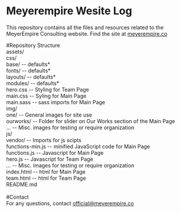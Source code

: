 # Meyerempire Wesite Log
This repository contains all the files and resources related to the MeyerEmpire Consulting website.
Find the site at [meyerempire.co](https://meyerempire.co)

#Repository Structure <br />
assets/ <br />
  css/ <br />
    base/ -- defaults* <br />
    fonts/ -- defaults* <br />
    layouts/ -- defaults* <br />
    modules/ -- defaults* <br />
    hero.css -- Styling for Team Page <br />
    main.css -- Syling for Main Page <br />
    main.sass -- sass imports for Main Page <br />
  img/ <br />
    one/ -- General images for site use <br />
    ourworks/ -- Folder for slider on Our Works section of the Main Page <br />
    ... -- Misc. images for testing or require organization  <br />
  js/ <br />
    vendor/ -- Imports for js scipts <br />
    functions-min.js -- minified JavaScript code for Main Page <br />
    functions.js -- Javascript for Main Page <br />
    hero.js -- Javascript for Team Page <br />
    ... -- Misc. images for testing or require organization  <br />
index.html -- html for Main Page <br />
team.html -- html for Team Page <br />
README.md  <br />
 <br />
#Contact <br />
For any questions, contact official@meyerempire.co  <br />
